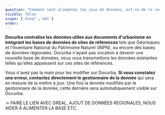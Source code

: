 ```yaml
---
question: "Comment sont alimentés les jeux de données, est-ce de la responsabilité des DDT(M)/DEAL de les mettre à jour?"
visible: false
scope: ['dreal','ddt']
order: 
---
```


**Docurba centralise les données utiles aux documents d'urbanisme en intégrant les bases de données de sites de références** tels que Géorisques et l'Inventaire National du Patrimoine Naturel (INPN), ou encore des bases de données régionales. Docurba n'ayant pas vocation à devenir une nouvelle base de données, nous vous transmettons les données existantes telles qu'elles appaissent sur ces sites de références.  

Vous n'avez pas la main pour les modifier sur Docurba. **Si vous constatez une erreur, contactez directement le gestionnaire de la donnée** qui sera en mesure de la mettre à jour. Une fois la donnée modifiée par le gestionnaire de la donnée, cette dernière sera automatiquement visible sur Docurba.

-> FAIRE LE LIEN AVEC DREAL, AJOUT DE DONNÉES REGIONALES, NOUS AIDER À ALIMENTER LA BASE ETC.
